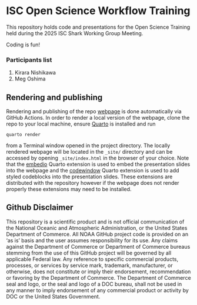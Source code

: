# ISC Open Science Workflow Training
This repository holds code and presentations for the Open Science Training held during the 2025 ISC Shark Working Group Meeting. 

Coding is fun!


### Participants list
1. Kirara Nishikawa
2. Meg Oshima  


## Rendering and publishing

Rendering and publishing of the repo [webpage](https://moshima-pifsc.github.io/ISC_OSworkflow_training/) is done automatically via GitHub Actions. In order to render a local version of the webpage, clone the repo to your local machine, ensure [Quarto](https://quarto.org/docs/get-started/) is installed and run
```
quarto render
```
from a Terminal window opened in the project directory. The locally rendered webpage will be located in the `_site/` directory and can be accessed by opening `_site/index.html` in the browser of your choice. Note that the [embedio](https://quarto.thecoatlessprofessor.com/embedio/) Quarto extension is used to embed the presentation slides into the webpage and the [codewindow](https://github.com/EmilHvitfeldt/quarto-revealjs-codewindow) Quarto extension is used to add styled codeblocks into the presentation slides. These extensions are distributed with the repository however if the webpage does not render properly these extensions may need to be installed.

## Github Disclaimer

This repository is a scientific product and is not official communication of the National Oceanic and Atmospheric Administration, or the United States Department of Commerce. All NOAA GitHub project code is provided on an ‘as is’ basis and the user assumes responsibility for its use. Any claims against the Department of Commerce or Department of Commerce bureaus stemming from the use of this GitHub project will be governed by all applicable Federal law. Any reference to specific commercial products, processes, or services by service mark, trademark, manufacturer, or otherwise, does not constitute or imply their endorsement, recommendation or favoring by the Department of Commerce. The Department of Commerce seal and logo, or the seal and logo of a DOC bureau, shall not be used in any manner to imply endorsement of any commercial product or activity by DOC or the United States Government.
